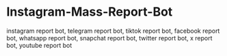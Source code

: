 # Instagram-Mass-Report-Bot
instagram report bot, telegram report bot, tiktok report bot, facebook report bot, whatsapp report bot, snapchat report bot, twitter report bot, x report bot, youtube report bot

